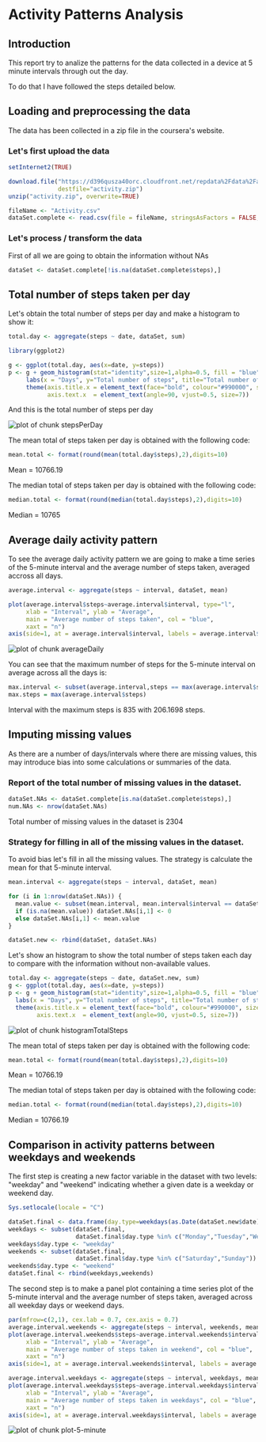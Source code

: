 Activity Patterns Analysis
========================================================

## Introduction

This report try to analize the patterns for the data collected in a device at 5 minute intervals through out the day.

To do that I have followed the steps detailed below.

## Loading and preprocessing the data

The data has been collected in a zip file in the coursera's website.

### Let's first upload the data

```r
setInternet2(TRUE)

download.file("https://d396qusza40orc.cloudfront.net/repdata%2Fdata%2Factivity.zip", 
              destfile="activity.zip")
unzip("activity.zip", overwrite=TRUE)

fileName <- "Activity.csv"
dataSet.complete <- read.csv(file = fileName, stringsAsFactors = FALSE, sep = ",")
```

### Let's process / transform the data

First of all we are going to obtain the information without NAs


```r
dataSet <- dataSet.complete[!is.na(dataSet.complete$steps),]
```

## Total number of steps taken per day

Let's obtain the total number of steps per day and make a histogram to show it:


```r
total.day <- aggregate(steps ~ date, dataSet, sum)

library(ggplot2)

g <- ggplot(total.day, aes(x=date, y=steps))
p <- g + geom_histogram(stat="identity",size=1,alpha=0.5, fill = "blue") +
     labs(x = "Days", y="Total number of steps", title="Total number of steps per day")+
     theme(axis.title.x = element_text(face="bold", colour="#990000", size=7),
           axis.text.x  = element_text(angle=90, vjust=0.5, size=7))     
```

And this is the total number of steps per day

![plot of chunk stepsPerDay](figure/stepsPerDay.png) 

The mean total of steps taken per day is obtained with the following code:


```r
mean.total <- format(round(mean(total.day$steps),2),digits=10)
```
Mean = 10766.19

The median total of steps taken per day is obtained with the following code:

```r
median.total <- format(round(median(total.day$steps),2),digits=10)
```
Median = 10765


## Average daily activity pattern

To see the average daily activity pattern we are going to make a time series of the 5-minute interval and the average number of steps taken, averaged accross all days.


```r
average.interval <- aggregate(steps ~ interval, dataSet, mean)

plot(average.interval$steps~average.interval$interval, type="l", 
     xlab = "Interval", ylab = "Average",
     main = "Average number of steps taken", col = "blue",
     xaxt = "n")
axis(side=1, at = average.interval$interval, labels = average.interval$interval)
```

![plot of chunk averageDaily](figure/averageDaily.png) 

You can see that the maximum number of steps for the 5-minute interval on average across all the days is:


```r
max.interval <- subset(average.interval,steps == max(average.interval$steps),interval)
max.steps = max(average.interval$steps)
```
Interval with the maximum steps is 835 with 206.1698 steps.

## Imputing missing values

As there are a number of days/intervals where there are missing values, this may introduce bias into some calculations or summaries of the data.

### Report of the total number of missing values in the dataset.


```r
dataSet.NAs <- dataSet.complete[is.na(dataSet.complete$steps),]
num.NAs <- nrow(dataSet.NAs)
```

Total number of missing values in the dataset is 2304


### Strategy for filling in all of the missing values in the dataset.

To avoid bias let's fill in all the missing values. The strategy is calculate the mean for that 5-minute interval.


```r
mean.interval <- aggregate(steps ~ interval, dataSet, mean)

for (i in 1:nrow(dataSet.NAs)) {
  mean.value <- subset(mean.interval, mean.interval$interval == dataSet.NAs[i,3])[1,2]
  if (is.na(mean.value)) dataSet.NAs[i,1] <- 0
  else dataSet.NAs[i,1] <- mean.value
}

dataSet.new <- rbind(dataSet, dataSet.NAs)
```

Let's show an histogram to show the total number of steps taken each day to compare with the information without non-available values.


```r
total.day <- aggregate(steps ~ date, dataSet.new, sum)
g <- ggplot(total.day, aes(x=date, y=steps))
p <- g + geom_histogram(stat="identity",size=1,alpha=0.5, fill = "blue") +
  labs(x = "Days", y="Total number of steps", title="Total number of steps per day")+
  theme(axis.title.x = element_text(face="bold", colour="#990000", size=7),
        axis.text.x  = element_text(angle=90, vjust=0.5, size=7)) 
```

![plot of chunk histogramTotalSteps](figure/histogramTotalSteps.png) 

The mean total of steps taken per day is obtained with the following code:


```r
mean.total <- format(round(mean(total.day$steps),2),digits=10)
```

Mean = 10766.19

The median total of steps taken per day is obtained with the following code:

```r
median.total <- format(round(median(total.day$steps),2),digits=10)
```
Median = 10766.19

## Comparison in activity patterns between weekdays and weekends

The first step is creating a new factor variable in the dataset with two levels: "weekday" and "weekend" indicating whether a given date is a weekday or weekend day.


```r
Sys.setlocale(locale = "C")

dataSet.final <- data.frame(day.type=weekdays(as.Date(dataSet.new$date)),dataSet.new)
weekdays <- subset(dataSet.final,
                   dataSet.final$day.type %in% c("Monday","Tuesday","Wednesday","Thursday","Friday"))
weekdays$day.type <- "weekday"
weekends <- subset(dataSet.final,
                   dataSet.final$day.type %in% c("Saturday","Sunday"))
weekends$day.type <- "weekend"
dataSet.final <- rbind(weekdays,weekends)
```

The second step is to make a panel plot containing a time series plot of the 5-minute interval and the average number of steps taken, averaged across all weekday days or weekend days.


```r
par(mfrow=c(2,1), cex.lab = 0.7, cex.axis = 0.7)
average.interval.weekends <- aggregate(steps ~ interval, weekends, mean)
plot(average.interval.weekends$steps~average.interval.weekends$interval, type="l", 
     xlab = "Interval", ylab = "Average",
     main = "Average number of steps taken in weekend", col = "blue",
     xaxt = "n")
axis(side=1, at = average.interval.weekends$interval, labels = average.interval.weekends$interval)

average.interval.weekdays <- aggregate(steps ~ interval, weekdays, mean)
plot(average.interval.weekdays$steps~average.interval.weekdays$interval, type="l", 
     xlab = "Interval", ylab = "Average",
     main = "Average number of steps taken in weekdays", col = "blue",
     xaxt = "n")
axis(side=1, at = average.interval.weekdays$interval, labels = average.interval.weekdays$interval)
```

![plot of chunk plot-5-minute](figure/plot-5-minute.png) 
